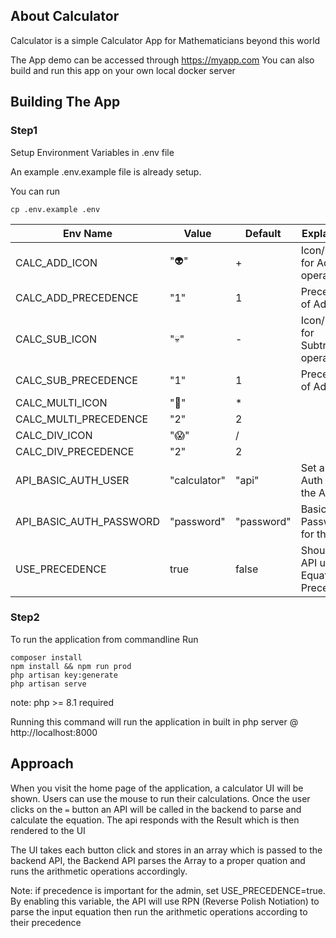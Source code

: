 ## About Calculator

Calculator is a simple Calculator App for Mathematicians beyond this world

The App demo can be accessed through https://myapp.com
You can also build and run this app on your own local docker server

## Building The App

### Step1

Setup Environment Variables in .env file

An example .env.example file is already setup.

You can run
```
cp .env.example .env
```

| Env Name                | Value        | Default    | Explaination                            |
|-------------------------|--------------|------------|-----------------------------------------|
| CALC_ADD_ICON           | "👽"         | +          | Icon/Symbol for Addition operator       |
| CALC_ADD_PRECEDENCE     | "1"          | 1          | Precedence of Addition                  |
| CALC_SUB_ICON           | "💀"         | -          | Icon/Symbol for Subtraction operator    |
| CALC_SUB_PRECEDENCE     | "1"          | 1          | Precedence of Addition                  |
| CALC_MULTI_ICON         | "👻"         | *          |                                         |
| CALC_MULTI_PRECEDENCE   | "2"          | 2          |                                         |
| CALC_DIV_ICON           | "😱"         | /          |                                         | 
| CALC_DIV_PRECEDENCE     | "2"          | 2          |                                         |
| API_BASIC_AUTH_USER     | "calculator" | "api"      | Set a Basic Auth user for the API       |
| API_BASIC_AUTH_PASSWORD | "password"   | "password" | Basic Auth Password for the API         |
| USE_PRECEDENCE          | true         | false      | Should the API use Equation Precedence? |

### Step2

To run the application from commandline 
Run 
```
composer install
npm install && npm run prod
php artisan key:generate
php artisan serve
```
note: php >= 8.1 required

Running this command will run the application in built in php server @ http://localhost:8000



## Approach
When you visit the home page of the application, a calculator UI will be shown. Users can use the mouse to run their calculations.
Once the user clicks on the `=` button an API will be called in the backend to parse and calculate the equation. The api responds with the Result which is then rendered to the UI

The UI takes each button click and stores in an array which is passed to the backend API, the Backend API parses the Array to a proper quation and runs the arithmetic operations accordingly.

Note: if precedence is important for the admin, set USE_PRECEDENCE=true. By enabling this variable, the API will use RPN (Reverse Polish Notiation) to parse the input equation then run the arithmetic operations according to their precedence  

